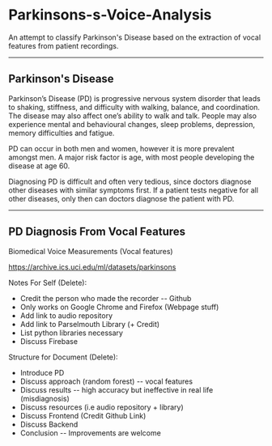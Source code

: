 # Parkinsons-s-Voice-Analysis
An attempt to classify Parkinson's Disease based on the extraction of vocal features from patient recordings. 

<hr>

## Parkinson's Disease

Parkinson’s Disease (PD) is progressive nervous system disorder that leads to shaking, stiffness, and difficulty with walking, balance, and coordination. The disease may also affect one’s ability to walk and talk. People may also experience mental and behavioural changes, sleep problems, depression, memory difficulties and fatigue. 

PD can occur in both men and women, however it is more prevalent amongst men. A major risk factor is age, with most people developing the disease at age 60. 

Diagnosing PD is difficult and often very tedious, since doctors diagnose other diseases with similar symptoms first. If a patient tests negative for all other diseases, only then can doctors diagnose the patient with PD. 

<hr>

## PD Diagnosis From Vocal Features

Biomedical Voice Measurements (Vocal features) 

https://archive.ics.uci.edu/ml/datasets/parkinsons


Notes For Self (Delete):
- Credit the person who made the recorder -- Github
- Only works on Google Chrome and Firefox (Webpage stuff)
- Add link to audio repository
- Add link to Parselmouth Library (+ Credit)
- List python libraries necessary
- Discuss Firebase

Structure for Document (Delete):
- Introduce PD
- Discuss approach (random forest) -- vocal features
- Discuss results -- high accuracy but ineffective in real life (misdiagnosis)
- Discuss resources (i.e audio repository + library)
- Discuss Frontend (Credit Github Link)
- Discuss Backend
- Conclusion -- Improvements are welcome


